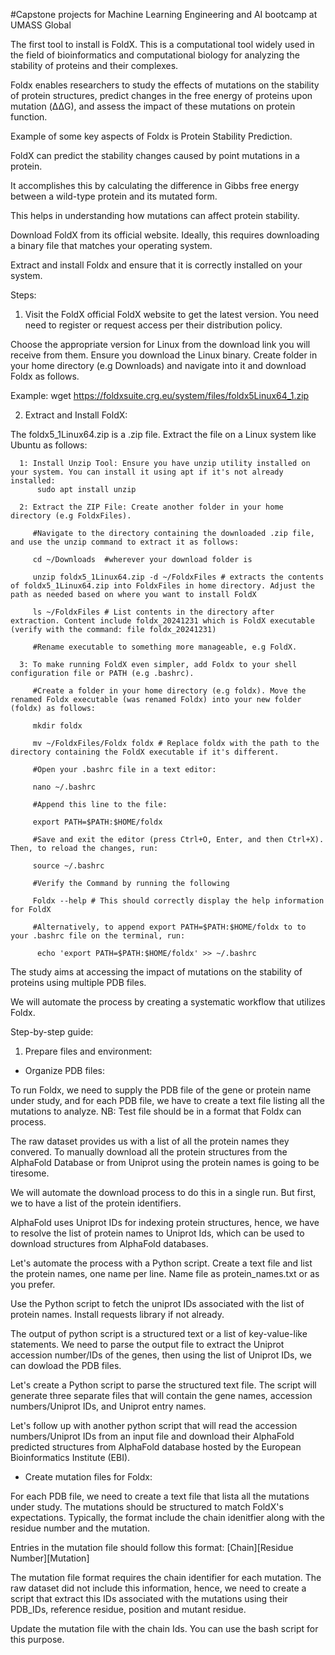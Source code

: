 #Capstone projects for Machine Learning Engineering and AI bootcamp at UMASS Global

The first tool to install is FoldX. This is a computational tool widely used in the field of bioinformatics and computational biology for analyzing the stability of proteins and their complexes. 

Foldx enables researchers to study the effects of mutations on the stability of protein structures, predict changes in the free energy of proteins upon mutation (ΔΔG), and assess the impact of 
these mutations on protein function. 

Example of some key aspects of Foldx is Protein Stability Prediction.

FoldX can predict the stability changes caused by point mutations in a protein. 

It accomplishes this by calculating the difference in Gibbs free energy between a wild-type protein and its mutated form.

This helps in understanding how mutations can affect protein stability.

Download FoldX from its official website. Ideally, this requires downloading a binary file that matches your operating system.

Extract and install Foldx and ensure that it is correctly installed on your system. 

Steps:

1) Visit the FoldX official FoldX website to get the latest version. You need need to register or request access per their distribution policy.
 
Choose the appropriate version for Linux from the download link you will receive from them. Ensure you download the Linux binary. Create folder in your home directory (e.g Downloads) and navigate into it and download Foldx as follows.

Example: wget https://foldxsuite.crg.eu/system/files/foldx5Linux64_1.zip

2) Extract and Install FoldX:

The foldx5_1Linux64.zip is a .zip file. Extract the file on a Linux system like Ubuntu as follows:

      1: Install Unzip Tool: Ensure you have unzip utility installed on your system. You can install it using apt if it's not already installed:
          sudo apt install unzip
   
      2: Extract the ZIP File: Create another folder in your home directory (e.g FoldxFiles).
   
         #Navigate to the directory containing the downloaded .zip file, and use the unzip command to extract it as follows:
   
         cd ~/Downloads  #wherever your download folder is
   
         unzip foldx5_1Linux64.zip -d ~/FoldxFiles # extracts the contents of foldx5_1Linux64.zip into FoldxFiles in home directory. Adjust the path as needed based on where you want to install FoldX
   
         ls ~/FoldxFiles # List contents in the directory after extraction. Content include foldx_20241231 which is FoldX executable (verify with the command: file foldx_20241231)
   
         #Rename executable to something more manageable, e.g FoldX.
   
      3: To make running FoldX even simpler, add Foldx to your shell configuration file or PATH (e.g .bashrc).
   
         #Create a folder in your home directory (e.g foldx). Move the renamed Foldx executable (was renamed Foldx) into your new folder (foldx) as follows:
   
         mkdir foldx
   
         mv ~/FoldxFiles/Foldx foldx # Replace foldx with the path to the directory containing the FoldX executable if it's different.
   
         #Open your .bashrc file in a text editor:
   
         nano ~/.bashrc
   
         #Append this line to the file:
   
         export PATH=$PATH:$HOME/foldx
   
         #Save and exit the editor (press Ctrl+O, Enter, and then Ctrl+X). Then, to reload the changes, run:
   
         source ~/.bashrc
   
         #Verify the Command by running the following
   
         Foldx --help # This should correctly display the help information for FoldX
   
         #Alternatively, to append export PATH=$PATH:$HOME/foldx to to your .bashrc file on the terminal, run:
   
          echo 'export PATH=$PATH:$HOME/foldx' >> ~/.bashrc
         
The study aims at accessing the impact of mutations on the stability of proteins using multiple PDB files.

We will automate the process by creating a systematic workflow that utilizes Foldx. 

Step-by-step guide:

 1) Prepare files and environment:

- Organize PDB files:

To run Foldx, we need to supply the PDB file of the gene or protein name under study, and for each PDB file, we have to create a text file listing all the mutations to analyze. NB: Test file should be in a format that Foldx can process. 

The raw dataset provides us with a list of all the protein names they convered. To manually download all the protein structures from the AlphaFold Database or from Uniprot using the protein names is going to be tiresome. 

We will automate the download process to do this in a single run. But first, we to have a list of the protein identifiers. 

AlphaFold uses Uniprot IDs for indexing protein structures, hence, we have to resolve the list of protein names to Uniprot Ids, which can be used to download structures from AlphaFold databases. 

Let's automate the process with a Python script. Create a text file and list the protein names, one name per line. Name file as protein_names.txt or as you prefer. 

Use the Python script to fetch the uniprot IDs associated with the list of protein names. Install requests library if not already.

The output of python script is a structured text or a list of key-value-like statements. We need to parse the output file to extract the Uniprot accession number/IDs of the genes, then using the list of Uniprot IDs, we can dowload the PDB files. 

Let's create a Python script to parse the structured text file. The script will generate three separate files that will contain the gene names, accession numbers/Uniprot IDs, and Uniprot entry names. 

Let's follow up with another python script that will read the accession numbers/Uniprot IDs from an input file and download their AlphaFold predicted structures from AlphaFold database hosted by the European Bioinformatics Institute (EBI).

- Create mutation files for Foldx:

For each PDB file, we need to create a text file that lista all the mutations under study. The mutations should be structured to match FoldX's expectations. Typically, the format include the chain idenitfier along with the residue number and the mutation.

Entries in the mutation file should follow this format: [Chain][Residue Number][Mutation]

The mutation file format requires the chain identifier for each mutation. The raw dataset did not include this information, hence, we need to create a script that extract this IDs associated with the mutations using their PDB_IDs, reference residue, position and mutant residue.

Update the mutation file with the chain Ids. You can use the bash script for this purpose.



